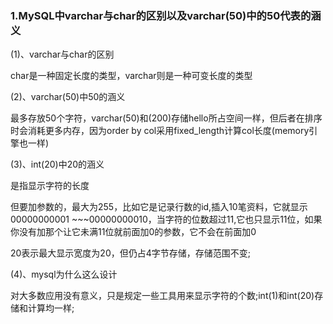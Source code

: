 ### 1.MySQL中varchar与char的区别以及varchar(50)中的50代表的涵义

 

(1)、varchar与char的区别

 

char是一种固定长度的类型，varchar则是一种可变长度的类型

 

(2)、varchar(50)中50的涵义

 

最多存放50个字符，varchar(50)和(200)存储hello所占空间一样，但后者在排序时会消耗更多内存，因为order by col采用fixed_length计算col长度(memory引擎也一样)

 

(3)、int(20)中20的涵义

 

是指显示字符的长度

 

但要加参数的，最大为255，比如它是记录行数的id,插入10笔资料，它就显示00000000001 ~~~00000000010，当字符的位数超过11,它也只显示11位，如果你没有加那个让它未满11位就前面加0的参数，它不会在前面加0

 

20表示最大显示宽度为20，但仍占4字节存储，存储范围不变;

 

(4)、mysql为什么这么设计

 

对大多数应用没有意义，只是规定一些工具用来显示字符的个数;int(1)和int(20)存储和计算均一样;